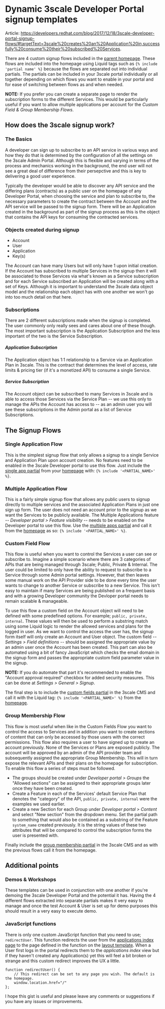 Dynamic 3scale Developer Portal signup templates
================================================
Article: https://developers.redhat.com/blog/2017/12/18/3scale-developer-portal-signup-flows/#targetText=3scale%20creates%20an%20Application%20in,successfully%20consume%20their%20subscribed%20Services.

There are 4 custom signup flows included in the [parent homepage](https://github.com/kevprice83/Custom-signup-flows-3scale-Dev-portal/blob/master/index.html.liquid). These flows are included into the homepage using Liquid tags such as `{% include 'partial name' %}` because the flows are separated out into individual partials. The partials can be included in your 3scale portal individually or all together depending on which flows you want to enable in your portal and for ease of switching between flows as and when needed.

**NOTE:** If you prefer you can create a separate page to render the subscription forms to the different Services. This would be particularly useful if you want to allow multiple applications per account for the *Custom Field & Group Membership Flows*.

How does the 3scale signup work?
--------------------------------
### The Basics
A developer can sign up to subscribe to an API service in various ways and how they do that is determined by the configuration of all the settings on the 3scale Admin Portal. Although this is flexible and varying in terms of the process and mechanics working in the background, the end user will not see a great deal of difference from their persepctive and this is key to delivering a good user experience.

Typically the developer would be able to discover any API service and the differing plans (contracts) as a public user on the homepage of any Developer Portal, when choosing the service and plan to subscribe to, the necessary parameters to create the contract between the Account and the API service will be passed to the signup form. There will be an Application created in the background as part of the signup process as this is the object that contains the API keys for consuming the contracted services.

### Objects created during signup
- Account
- User
- Application
- Key(s)

The Account can have many Users but will only have 1 upon initial creation. If the Account has subscribed to multiple Services in the signup then it will be associated to those Services via what's known as a Service subscription and for each Service subscribed an Application will be created along with a set of Keys. Although it is important to understand the 3scale data object model and the relationship each object has with one another we won't go into too much detail on that here.

### Subscriptions
There are 2 different subscriptions made when the signup is completed. The user commonly only really sees and cares about one of these though. The most important subscription is the Application Subscription and the less important of the two is the Service Subscription.

##### Application Subscription
The Application object has 1:1 relationship to a Service via an Application Plan in 3scale. This is the contract that determines the level of access, rate limits & pricing tier (if it's a monetized API) to consume a single Service.

##### Service Subscription
The Account object can be subscribed to many Services in 3scale and is able to access those Services via the Service Plan -- we use this only to manage the APIs the Account has access to -- as an admin user you will see these subscriptions in the Admin portal as a list of Service Subscriptions.

The Signup Flows
----------------
### Single Application Flow
This is the simplest signup flow that only allows a signup to a single Service and Application Plan upon account creation. No features need to be enabled in the 3scale Developer portal to use this flow. Just include the [single app partial](https://github.com/kevprice83/Custom-signup-flows-3scale-Dev-portal/blob/master/_single_app_signup_form.html.liquid) from your [homepage](https://github.com/kevprice83/Custom-signup-flows-3scale-Dev-portal/blob/master/index.html.liquid) with: `{% include '<PARTIAL_NAME>' %}`.

### Multiple Application Flow
This is a fairly simple signup flow that allows any public users to signup directly to multiple services and the associated Application Plans in just one sign up form. The user does not need an account prior to the signup as we want the Services to be publicly available. The Multiple Applications feature -- *Developer portal > Feature visibility* -- needs to be enabled on the Developer portal to use this flow. Use the [multiple apps partial](https://github.com/kevprice83/Custom-signup-flows-3scale-Dev-portal/blob/master/_mulitple_app_signup_form.html.liquid) and call it from the 
[homepage](https://github.com/kevprice83/Custom-signup-flows-3scale-Dev-portal/blob/master/index.html.liquid) as so: `{% include '<PARTIAL_NAME>' %}`.

### Custom Field Flow
This flow is useful when you want to control the Services a user can see or subscribe to. Imagine a simple scenario where there are 3 categories of APIs that are being managed through 3scale; Public, Private & Internal. The user could be limited to only have the ability to request to subscribe to a Service through some Admin portal settings. However, that then leaves some manual work on the API Provider side to be done every time the user wants to change to another Service or subscribe to a new Service. This isn't easy to maintain if many Services are being published on a frequent basis and with a growing Developer community the Devloper portal needs to remain scalable & manageable.

To use this flow a custom field on the Account object will need to be defined with some predefined options. For example; `public, private, internal`. These values will then be used to perform a substring match using some Liquid logic to render the allowed services and plans for the logged in user. As we want to control the access the user has, the signup form itself will only create an Account and User object. The custom field -- *Settings > Field definitions* -- should be assigned the appropriate value by an admin user once the Account has been created. This part can also be automated using a bit of fancy JavaScript which checks the email domain in the signup form and passes the appropriate custom field parameter value in the signup.

**NOTE:** If you do automate that part it's recommended to enable the "Account approval required" checkbox for added security measures. This can be done at *Settings > General > Signup*. 

The final step is to include the [custom fields partial](https://github.com/kevprice83/Custom-signup-flows-3scale-Dev-portal/blob/master/_custom_field_plans.html.liquid) in the 3scale CMS and call it with the Liquid tag: `{% include '<PARTIAL_NAME>' %}` from the [homepage](https://github.com/kevprice83/Custom-signup-flows-3scale-Dev-portal/blob/master/index.html.liquid).

### Group Membership Flow
This flow is most useful when like in the Custom Fields Flow you want to control the access to Services and in addition you want to create sections of content that can only be accessed by those users with the correct permissions. This flow also requires a user to have signed up to create an account previously. None of the Services or Plans are exposed publicly. The account will be approved by an admin of the API provider team and subsequently assigned the appropriate Group Membership. This will in turn expose the relevant APIs and their plans on the homepage for subscription. To enable this flow a series of steps must be followed.

- The groups should be created under *Developer portal > Groups* the "Allowed sections" can be assigned to their appropriate groups later once they have been created.
- Create a Feature in each of the Services' default Service Plan that denotes the "category" of the API, `public, private, internal` were the examples we used earlier.
- Create a new Section for each Group under *Developer portal > Content* and select "New section" from the dropdown menu. Set the partial path to something that would also be contained as a substring of the Feature `system_name` created previously. It is the string values of these two attributes that will be compared to control the subscription forms the user is presented with.

Finally include the [group membership partial](https://github.com/kevprice83/Custom-signup-flows-3scale-Dev-portal/blob/master/_group_membership_plans.html.liquid) in the 3scale CMS and as with the previous flows call it from the homepage.

Additional points
-----------------

### Demos & Workshops
These templates can be used in conjunction with one another if you're demoing the 3scale Developer Portal and the potential it has. Having the 4 different flows extracted into separate partials makes it very easy to manage and once the test Account & User is set up for demo purposes this should result in a very easy to execute demo.

### JavaScript functions
There is only one custom JavaScript function that you need to use; `redirectUser`. This function redirects the user from the [applications index page](https://github.com/kevprice83/Custom-signup-flows-3scale-Dev-portal/blob/master/_applications_index.html.liquid) to the page defined in the function on the [layout template](https://github.com/kevprice83/Custom-signup-flows-3scale-Dev-portal/blob/master/l_main_layout.html.liquid). When a User first logs in the portal redirects them to the *applications index* view but if they haven't created any Application(s) yet this will feel a bit broken or strange and this custom redirect improves the UX a little.

```
function redirectUser() {
    // This redirect can be set to any page you wish. The default is the homepage.
    window.location.href="/"
};
```

I hope this gist is useful and please leave any comments or suggestions if you have any issues or improvements.
